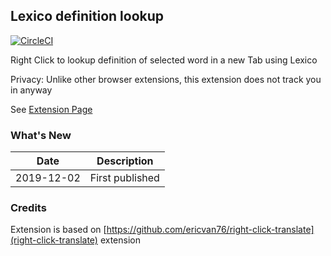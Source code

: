 ## Lexico definition lookup

[![CircleCI](https://circleci.com/gh/thekalinga/right-click-lexico/tree/master.svg?style=svg)](https://circleci.com/gh/thekalinga/right-click-lexicotree/master)

Right Click to lookup definition of selected word in a new Tab using Lexico

Privacy: Unlike other browser extensions, this extension does not track you in anyway

See [Extension Page](https://goo.gl/DZrEnA)

### What's New

| Date       | Description     |
| ---------- | --------------- |
| 2019-12-02 | First published |

### Credits

Extension is based on [https://github.com/ericvan76/right-click-translate](right-click-translate) extension
